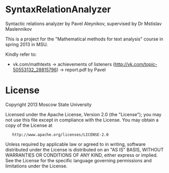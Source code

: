 SyntaxRelationAnalyzer
======================

Syntactic relations analyzer by Pavel Aleynikov, supervised by Dr Mstislav Maslennikov

This is a project for the "Mathematical methods for text analysis" course in spring 2013 in MSU. 

Kindly refer to:
- vk.com/mathtexts -> achievements of listeners (http://vk.com/topic-50553132_28815796) -> report.pdf by Pavel


License
=======

Copyright 2013 Moscow State University

   Licensed under the Apache License, Version 2.0 (the "License");
   you may not use this file except in compliance with the License.
   You may obtain a copy of the License at

       http://www.apache.org/licenses/LICENSE-2.0

   Unless required by applicable law or agreed to in writing, software
   distributed under the License is distributed on an "AS IS" BASIS,
   WITHOUT WARRANTIES OR CONDITIONS OF ANY KIND, either express or implied.
   See the License for the specific language governing permissions and
   limitations under the License.
